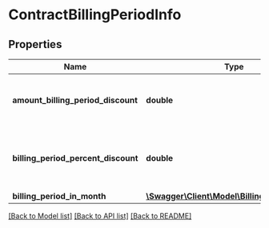 # ContractBillingPeriodInfo

## Properties
Name | Type | Description | Notes
------------ | ------------- | ------------- | -------------
**amount_billing_period_discount** | **double** | The amount discounted related to the billing period | [optional] 
**billing_period_percent_discount** | **double** | The discount percent related to the billing period | [optional] 
**billing_period_in_month** | [**\Swagger\Client\Model\BillingPeriodInMonth**](BillingPeriodInMonth.md) |  | [optional] 

[[Back to Model list]](../README.md#documentation-for-models) [[Back to API list]](../README.md#documentation-for-api-endpoints) [[Back to README]](../README.md)


